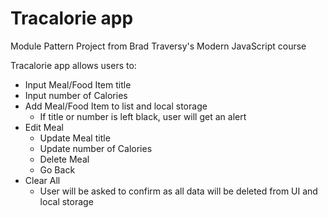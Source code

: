# Tracalorie app
Module Pattern Project from Brad Traversy's Modern JavaScript course

Tracalorie app allows users to:
  * Input Meal/Food Item title
  * Input number of Calories
  * Add Meal/Food Item to list and local storage
    * If title or number is left black, user will get an alert
  * Edit Meal
    * Update Meal title
    * Update number of Calories
    * Delete Meal
    * Go Back
  * Clear All
    * User will be asked to confirm as all data will be deleted from UI and local storage
